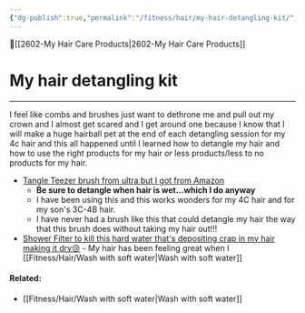 ```yaml
---
{"dg-publish":true,"permalink":"/fitness/hair/my-hair-detangling-kit/","dgPassFrontmatter":true,"created":"2023-06-11T23:23:19.309-07:00","updated":"2023-09-05T23:33:06.654-07:00"}
---
```


🔺[[2602-My Hair Care Products\|2602-My Hair Care Products]]


# My hair detangling kit 
---

I feel like combs and brushes just want to dethrone me and pull out my crown and I almost get scared and I get around one because I know that I will make a huge hairball pet at the end of each detangling session for my 4c hair and this all happened until I learned how to detangle my hair and how to use the right products for my hair _or_  less products/less to no products for my hair.

-  [Tangle Teezer brush from ultra but I got from Amazon](https://www.amazon.com/Ultimate-Detangler-Fragile-Hypnotic-Heather/dp/B09F5KVPF7/ref=mp_s_a_1_3?crid=H5U7QJR3ZRDU&keywords=tangle+teezer+fine+and+fragile&qid=1686550915&sprefix=tangle+teezer+%2Caps%2C187&sr=8-3)
	- **Be sure to detangle when hair is wet...which I do anyway**
	- I have been using this and this works wonders for my 4C hair and for my son's 3C-4B hair. 
	- I have never had a brush like this that could detangle my hair the way that this brush does without taking my hair out!!! 
- [Shower Filter to kill this hard water that's depositing crap in my hair making it dry😢](https://www.amazon.com/Rejuvia-Shower-Filter-Universal-Multi-Stage/dp/B07QBZ5XWZ/ref=mp_s_a_1_3?crid=15M9ZCGSKNFS9&keywords=AquaBliss+HD+HEAVY+DUTY+High+Output+Shower+Filter+–+Latest+Superior+Advanced+30x+Filter+Media+-+Universal+Multi-Stage+Shower+Head+Filter+for+Chemicals%2C+Chlorine%2C+Pesticides+%28SF500%29+-+Chrome+https%3A%2F%2Fa.co%2Fd%2F8XpESFd&qid=1686550973&sprefix=aquabliss+hd+heavy+duty+high+output+shower+filter+latest+superior+advanced+30x+filter+media+-+universal+multi-stage+shower+head+filter+for+chemicals%2C+chlorine%2C+pesticides+sf500+-+chrome+https+%2F%2Fa.co%2Fd%2F8xpesfd%2Caps%2C219&sr=8-3) - My hair has been feeling great when I [[Fitness/Hair/Wash with soft water\|Wash with soft water]]


#### Related:
- [[Fitness/Hair/Wash with soft water\|Wash with soft water]]


